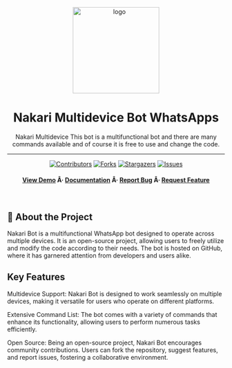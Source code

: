 <div align="center">

  <img src="data/images/thumb.png" alt="logo" width="200" height="auto" />
  <h1>Nakari Multidevice Bot WhatsApps</h1>
  
  <p>
    Nakari Multidevice This bot is a multifunctional bot and there are many commands available and of course it is free to use and change the code. 
  </p>

------
  
  
<!-- Badges -->
[![Contributors](https://img.shields.io/github/contributors/davenwoody/Nakari-Bot.svg?style=for-the-badge)](https://github.com/davenwoody/Nakari-Bot/graphs/contributors)
[![Forks](https://img.shields.io/github/forks/davenwoody/Nakari-Bot.svg?style=for-the-badge)](https://github.com/davenwoody/Nakari-Bot/network/members)
[![Stargazers](https://img.shields.io/github/stars/davenwoody/Nakari-Bot.svg?style=for-the-badge)](https://github.com/davenwoody/Nakari-Bot/stargazers)
[![Issues](https://img.shields.io/github/issues/davenwoody/Nakari-Bot.svg?style=for-the-badge)](https://github.com/davenwoody/Nakari-Bot/issues)
   
<h4>
    <a href="https://github.com/davenwoody/Nakari-Bot/">View Demo</a>
  <span> Â· </span>
    <a href="https://github.com/davenwoody/Nakari-Bot/">Documentation</a>
  <span> Â· </span>
    <a href="https://github.com/davenwoody/Nakari-Bot/issues/">Report Bug</a>
  <span> Â· </span>
    <a href="https://github.com/davenwoody/Nakari-Bot/issues/">Request Feature</a>
  </h4>
</div>

<br />

## :star2: About the Project
Nakari Bot is a multifunctional WhatsApp bot designed to operate across multiple devices. It is an open-source project, allowing users to freely utilize and modify the code according to their needs. The bot is hosted on GitHub, where it has garnered attention from developers and users alike.

## Key Features

Multidevice Support: Nakari Bot is designed to work seamlessly on multiple devices, making it versatile for users who operate on different platforms.

Extensive Command List: The bot comes with a variety of commands that enhance its functionality, allowing users to perform numerous tasks efficiently.

Open Source: Being an open-source project, Nakari Bot encourages community contributions. Users can fork the repository, suggest features, and report issues, fostering a collaborative environment.










